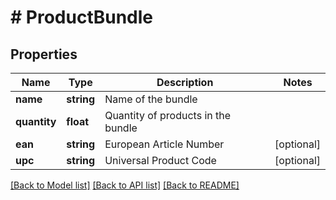 # # ProductBundle

## Properties

Name | Type | Description | Notes
------------ | ------------- | ------------- | -------------
**name** | **string** | Name of the bundle |
**quantity** | **float** | Quantity of products in the bundle |
**ean** | **string** | European Article Number | [optional]
**upc** | **string** | Universal Product Code | [optional]

[[Back to Model list]](../../README.md#models) [[Back to API list]](../../README.md#endpoints) [[Back to README]](../../README.md)
